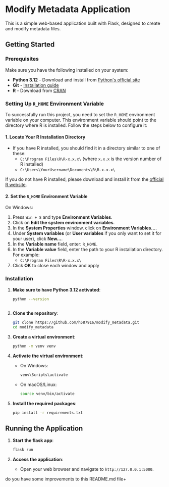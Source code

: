 # Modify Metadata Application

This is a simple web-based application built with Flask, designed to create and modify metadata files.

## Getting Started

### Prerequisites

Make sure you have the following installed on your system:
- **Python 3.12** - Download and install from [Python's official site](https://www.python.org/downloads/)
- **Git** - [Installation guide](https://git-scm.com/book/en/v2/Getting-Started-Installing-Git)
- **R** - Download from [CRAN](https://cran.r-project.org/mirrors.html)

### Setting Up `R_HOME` Environment Variable

To successfully run this project, you need to set the `R_HOME` environment variable on your computer. This environment variable should point to the directory where R is installed. Follow the steps below to configure it:

#### 1. Locate Your R Installation Directory

- If you have R installed, you should find it in a directory similar to one of these:
  - `C:\Program Files\R\R-x.x.x\` (where `x.x.x` is the version number of R installed)
  - `C:\Users\YourUsername\Documents\R\R-x.x.x\`

If you do not have R installed, please download and install it from the [official R website](https://cran.r-project.org/mirrors.html).

#### 2. Set the `R_HOME` Environment Variable

On Windows:
1. Press `Win + S` and type **Environment Variables**.
2. Click on **Edit the system environment variables**.
3. In the **System Properties** window, click on **Environment Variables...**.
4. Under **System variables** (or **User variables** if you only want to set it for your user), click **New...**.
5. In the **Variable name** field, enter: `R_HOME`.
6. In the **Variable value** field, enter the path to your R installation directory. For example:
    - `C:\Program Files\R\R-x.x.x\`
7. Click **OK** to close each window and apply

### Installation

1. **Make sure to have Python 3.12 activated**:
   ```bash
   python --version
  
2. **Clone the repository**:
    ```bash
    git clone https://github.com/h587916/modify_metadata.git
    cd modify_metadata
    ```

3. **Create a virtual environment**:
    ```bash
    python -m venv venv
    ```

4. **Activate the virtual environment**:
    - On Windows:
        ```bash
        venv\Scripts\activate
        ```
    - On macOS/Linux:
        ```bash
        source venv/bin/activate
        ```

5. **Install the required packages**:
    ```bash
    pip install -r requirements.txt
    ```

## Running the Application

1. **Start the flask app**:
    ```bash
    flask run
    ```

2. **Access the application**:
    * Open your web browser and navigate to `http://127.0.0.1:5000`.


do you have some improvements to this README.md file+
